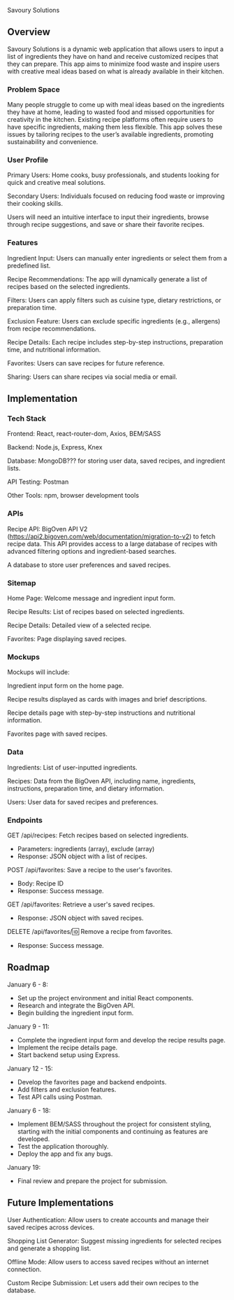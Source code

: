 Savoury Solutions

## Overview

Savoury Solutions is a dynamic web application that allows users to input a list of ingredients they have on hand and receive customized recipes that they can prepare. This app aims to minimize food waste and inspire users with creative meal ideas based on what is already available in their kitchen.

### Problem Space

Many people struggle to come up with meal ideas based on the ingredients they have at home, leading to wasted food and missed opportunities for creativity in the kitchen. Existing recipe platforms often require users to have specific ingredients, making them less flexible. This app solves these issues by tailoring recipes to the user’s available ingredients, promoting sustainability and convenience.

### User Profile

Primary Users: Home cooks, busy professionals, and students looking for quick and creative meal solutions.

Secondary Users: Individuals focused on reducing food waste or improving their cooking skills.

Users will need an intuitive interface to input their ingredients, browse through recipe suggestions, and save or share their favorite recipes.

### Features

Ingredient Input: Users can manually enter ingredients or select them from a predefined list.

Recipe Recommendations: The app will dynamically generate a list of recipes based on the selected ingredients.

Filters: Users can apply filters such as cuisine type, dietary restrictions, or preparation time.

Exclusion Feature: Users can exclude specific ingredients (e.g., allergens) from recipe recommendations.

Recipe Details: Each recipe includes step-by-step instructions, preparation time, and nutritional information.

Favorites: Users can save recipes for future reference.

Sharing: Users can share recipes via social media or email.

## Implementation

### Tech Stack

Frontend: React, react-router-dom, Axios, BEM/SASS

Backend: Node.js, Express, Knex

Database: MongoDB??? for storing user data, saved recipes, and ingredient lists.

API Testing: Postman

Other Tools: npm, browser development tools

### APIs

Recipe API: BigOven API V2 (https://api2.bigoven.com/web/documentation/migration-to-v2) to fetch recipe data. This API provides access to a large database of recipes with advanced filtering options and ingredient-based searches.

A database to store user preferences and saved recipes.

### Sitemap

Home Page: Welcome message and ingredient input form.

Recipe Results: List of recipes based on selected ingredients.

Recipe Details: Detailed view of a selected recipe.

Favorites: Page displaying saved recipes.

### Mockups

Mockups will include:

Ingredient input form on the home page.

Recipe results displayed as cards with images and brief descriptions.

Recipe details page with step-by-step instructions and nutritional information.

Favorites page with saved recipes.

### Data

Ingredients: List of user-inputted ingredients.

Recipes: Data from the BigOven API, including name, ingredients, instructions, preparation time, and dietary information.

Users: User data for saved recipes and preferences.

### Endpoints

GET /api/recipes: Fetch recipes based on selected ingredients.

- Parameters: ingredients (array), exclude (array)
- Response: JSON object with a list of recipes.

POST /api/favorites: Save a recipe to the user's favorites.

- Body: Recipe ID
- Response: Success message.

GET /api/favorites: Retrieve a user's saved recipes.

- Response: JSON object with saved recipes.

DELETE /api/favorites/:id: Remove a recipe from favorites.

- Response: Success message.

## Roadmap

January 6 - 8:

- Set up the project environment and initial React components.
- Research and integrate the BigOven API.
- Begin building the ingredient input form.

January 9 - 11:

- Complete the ingredient input form and develop the recipe results page.
- Implement the recipe details page.
- Start backend setup using Express.

January 12 - 15:

- Develop the favorites page and backend endpoints.
- Add filters and exclusion features.
- Test API calls using Postman.

January 6 - 18:

- Implement BEM/SASS throughout the project for consistent styling, starting with the initial components and continuing as features are developed.
- Test the application thoroughly.
- Deploy the app and fix any bugs.

January 19:

- Final review and prepare the project for submission.

## Future Implementations

User Authentication: Allow users to create accounts and manage their saved recipes across devices.

Shopping List Generator: Suggest missing ingredients for selected recipes and generate a shopping list.

Offline Mode: Allow users to access saved recipes without an internet connection.

Custom Recipe Submission: Let users add their own recipes to the database.
